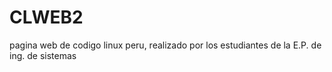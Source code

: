 CLWEB2
======

pagina web de codigo linux peru, realizado por los estudiantes de la E.P. de ing. de sistemas
